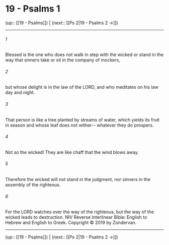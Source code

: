 # 19 - Psalms 1

(up:: [[19 - Psalms]]) | (next:: [[Ps 2|19 - Psalms 2 →]])

***


###### 1 
Blessed is the one who does not walk in step with the wicked or stand in the way that sinners take or sit in the company of mockers, 

###### 2 
but whose delight is in the law of the LORD, and who meditates on his law day and night. 

###### 3 
That person is like a tree planted by streams of water, which yields its fruit in season and whose leaf does not wither-- whatever they do prospers. 

###### 4 
Not so the wicked! They are like chaff that the wind blows away. 

###### 5 
Therefore the wicked will not stand in the judgment, nor sinners in the assembly of the righteous. 

###### 6 
For the LORD watches over the way of the righteous, but the way of the wicked leads to destruction. NIV Reverse Interlinear Bible: English to Hebrew and English to Greek. Copyright © 2019 by Zondervan.

***

(up:: [[19 - Psalms]]) | (next:: [[Ps 2|19 - Psalms 2 →]])
